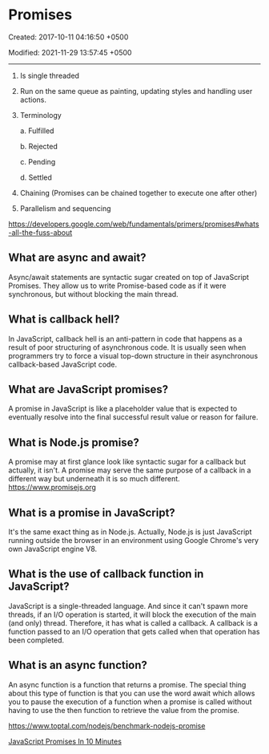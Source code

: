 # Promises

Created: 2017-10-11 04:16:50 +0500

Modified: 2021-11-29 13:57:45 +0500

---

1. Is single threaded

2. Run on the same queue as painting, updating styles and handling user actions.

3. Terminology

    a.  Fulfilled

    b.  Rejected

    c.  Pending

    d.  Settled

4. Chaining (Promises can be chained together to execute one after other)

5. Parallelism and sequencing

<https://developers.google.com/web/fundamentals/primers/promises#whats-all-the-fuss-about>

## What are async and await?

Async/await statements are syntactic sugar created on top of JavaScript Promises. They allow us to write Promise-based code as if it were synchronous, but without blocking the main thread.

## What is callback hell?

In JavaScript, callback hell is an anti-pattern in code that happens as a result of poor structuring of asynchronous code. It is usually seen when programmers try to force a visual top-down structure in their asynchronous callback-based JavaScript code.

## What are JavaScript promises?

A promise in JavaScript is like a placeholder value that is expected to eventually resolve into the final successful result value or reason for failure.

## What is Node.js promise?

A promise may at first glance look like syntactic sugar for a callback but actually, it isn't. A promise may serve the same purpose of a callback in a different way but underneath it is so much different. <https://www.promisejs.org>

## What is a promise in JavaScript?

It's the same exact thing as in Node.js. Actually, Node.js is just JavaScript running outside the browser in an environment using Google Chrome's very own JavaScript engine V8.

## What is the use of callback function in JavaScript?

JavaScript is a single-threaded language. And since it can't spawn more threads, if an I/O operation is started, it will block the execution of the main (and only) thread. Therefore, it has what is called a callback. A callback is a function passed to an I/O operation that gets called when that operation has been completed.

## What is an async function?

An async function is a function that returns a promise. The special thing about this type of function is that you can use the word await which allows you to pause the execution of a function when a promise is called without having to use the then function to retrieve the value from the promise.

<https://www.toptal.com/nodejs/benchmark-nodejs-promise>

[JavaScript Promises In 10 Minutes](https://www.youtube.com/watch?v=DHvZLI7Db8E)
